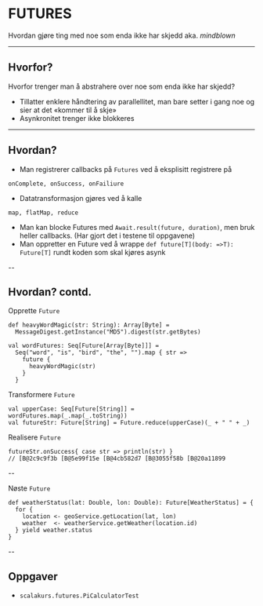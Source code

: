 # FUTURES #
Hvordan gjøre ting med noe som enda ikke har skjedd aka. *mindblown*

---

## Hvorfor? ##

Hvorfor trenger man å abstrahere over noe som enda ikke har skjedd?

- Tillatter enklere håndtering av parallellitet, man bare setter i gang noe og sier at det «kommer til å skje»
- Asynkronitet trenger ikke blokkeres

---

## Hvordan? ##

- Man registrerer callbacks på `Futures` ved å eksplisitt registrere på 
```
onComplete, onSuccess, onFailiure
```
- Datatransformasjon gjøres ved å kalle 
```
map, flatMap, reduce
```
- Man kan blocke Futures med `Await.result(future, duration)`, men bruk heller callbacks. (Har gjort det i testene til oppgavene)
- Man oppretter en Future ved å wrappe `def future[T](body: =>T): Future[T]` rundt koden som skal kjøres asynk

--

## Hvordan? contd. ##

Opprette `Future`
```
def heavyWordMagic(str: String): Array[Byte] = 
  MessageDigest.getInstance("MD5").digest(str.getBytes)

val wordFutures: Seq[Future[Array[Byte]]] = 
  Seq("word", "is", "bird", "the", "").map { str => 
    future {
      heavyWordMagic(str)
    }
  }
```

Transformere `Future`
```
val upperCase: Seq[Future[String]] = wordFutures.map(_.map(_.toString))
val futureStr: Future[String] = Future.reduce(upperCase)(_ + " " + _)
```

Realisere `Future`
```
futureStr.onSuccess{ case str => println(str) }
// [B@2c9c9f3b [B@5e99f15e [B@4cb582d7 [B@3055f58b [B@20a11899 
```

--

Nøste `Future`
```
def weatherStatus(lat: Double, lon: Double): Future[WeatherStatus] = {
  for {
    location <- geoService.getLocation(lat, lon)
    weather  <- weatherService.getWeather(location.id)
  } yield weather.status
}
```

--

## Oppgaver ##
- `scalakurs.futures.PiCalculatorTest`
